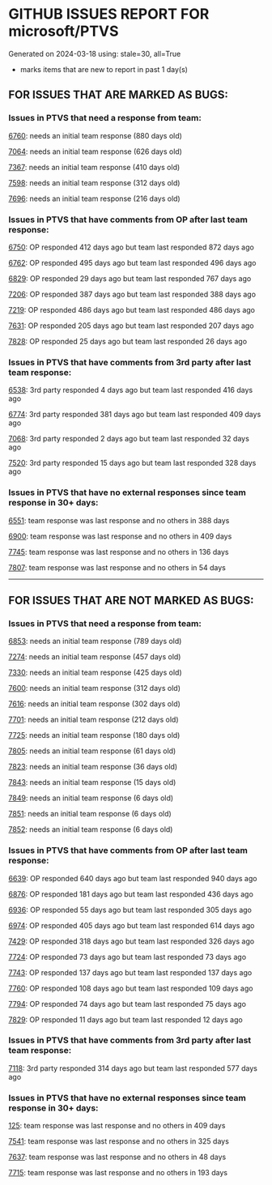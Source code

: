 
# GITHUB ISSUES REPORT FOR microsoft/PTVS


Generated on 2024-03-18 using: stale=30, all=True


* marks items that are new to report in past 1 day(s)


## FOR ISSUES THAT ARE MARKED AS BUGS:


### Issues in PTVS that need a response from team:


  [6760](https://github.com/microsoft/PTVS/issues/6760 "Evaluates all the expressions in interactive windows ignore the Completion Mode setting."): needs an initial team response (880 days old)

  [7064](https://github.com/microsoft/PTVS/issues/7064 "Some intellisense don't work well in interactive window after writing some REPL commands"): needs an initial team response (626 days old)

  [7367](https://github.com/microsoft/PTVS/issues/7367 "No output result after clicking 'Execute Project in Python Interactive'"): needs an initial team response (410 days old)

  [7598](https://github.com/microsoft/PTVS/issues/7598 "Auto commenting lines using LF or CRLF "): needs an initial team response (312 days old)

  [7696](https://github.com/microsoft/PTVS/issues/7696 "Go To All can't find the method where is defined in another project"): needs an initial team response (216 days old)

### Issues in PTVS that have comments from OP after last team response:


  [6750](https://github.com/microsoft/PTVS/issues/6750 "An error pops up when run &quot;Django Check, Django Migrate, Django Create Superuser...&quot;. "): OP responded 412 days ago but team last responded 872 days ago

  [6762](https://github.com/microsoft/PTVS/issues/6762 "Unchecked &quot;Parameter information&quot; still has signature help."): OP responded 495 days ago but team last responded 496 days ago

  [6829](https://github.com/microsoft/PTVS/issues/6829 "IntelliSense which is modified manually does not work after restart the VS."): OP responded 29 days ago but team last responded 767 days ago

  [7206](https://github.com/microsoft/PTVS/issues/7206 "The active environment doesn't change with the Cookiecutter Explorer is open"): OP responded 387 days ago but team last responded 388 days ago

  [7219](https://github.com/microsoft/PTVS/issues/7219 "No output with using ipython interactive window"): OP responded 486 days ago but team last responded 486 days ago

  [7631](https://github.com/microsoft/PTVS/issues/7631 "An unexpected error occured when first creating the conda env."): OP responded 205 days ago but team last responded 207 days ago

  [7828](https://github.com/microsoft/PTVS/issues/7828 "IntelliSense for Search Paths doesn't work when import folder outside the workspace."): OP responded 25 days ago but team last responded 26 days ago

### Issues in PTVS that have comments from 3rd party after last team response:


  [6538](https://github.com/microsoft/PTVS/issues/6538 "No static analysis suggestions in Interactive window."): 3rd party responded 4 days ago but team last responded 416 days ago

  [6774](https://github.com/microsoft/PTVS/issues/6774 "The Python installed from Microsoft Store couldn't view installed packages when first use the environment."): 3rd party responded 381 days ago but team last responded 409 days ago

  [7068](https://github.com/microsoft/PTVS/issues/7068 "reportMissingImports : Even if the module is successfully installed, a warning will still be displayed in the Error List window"): 3rd party responded 2 days ago but team last responded 32 days ago

  [7520](https://github.com/microsoft/PTVS/issues/7520 " Visual Studio 2022 keeps breaking on exception which seems to be handled in Python internally"): 3rd party responded 15 days ago but team last responded 328 days ago

### Issues in PTVS that have no external responses since team response in 30+ days:


  [6551](https://github.com/microsoft/PTVS/issues/6551 "Navigation bar is not working"): team response was last response and no others in 388 days

  [6900](https://github.com/microsoft/PTVS/issues/6900 "Python 3.10 fails to hit breakpoints when &quot;Native Code Debugging&quot; is enabled."): team response was last response and no others in 409 days

  [7745](https://github.com/microsoft/PTVS/issues/7745 "There is no info bar appear to suggest install pytest when Test Explorer is open "): team response was last response and no others in 136 days

  [7807](https://github.com/microsoft/PTVS/issues/7807 "It showed empty class name when type @."): team response was last response and no others in 54 days

---

## FOR ISSUES THAT ARE NOT MARKED AS BUGS:


### Issues in PTVS that need a response from team:


  [6853](https://github.com/microsoft/PTVS/issues/6853 "Unable to install suggested module when using IPython interactive mode."): needs an initial team response (789 days old)

  [7274](https://github.com/microsoft/PTVS/issues/7274 "Changing error messages - differences in reported errors between VS and pyright cli"): needs an initial team response (457 days old)

  [7330](https://github.com/microsoft/PTVS/issues/7330 "Unable to create DLL for C++ "): needs an initial team response (425 days old)

  [7600](https://github.com/microsoft/PTVS/issues/7600 "Modal pop-up persists when a breakpoint cannot resolve conditional expression "): needs an initial team response (312 days old)

  [7616](https://github.com/microsoft/PTVS/issues/7616 "Lots of debug symbols are being loaded at every application start"): needs an initial team response (302 days old)

  [7701](https://github.com/microsoft/PTVS/issues/7701 "No IntelliSense when import a new created django app."): needs an initial team response (212 days old)

  [7725](https://github.com/microsoft/PTVS/issues/7725 "The VS crashed after choose the progress when remote debug."): needs an initial team response (180 days old)

  [7805](https://github.com/microsoft/PTVS/issues/7805 "Refactor rename incorrect when the referenced method is defined in another project."): needs an initial team response (61 days old)

  [7823](https://github.com/microsoft/PTVS/issues/7823 "Unexpected error occured. About Conda env."): needs an initial team response (36 days old)

  [7843](https://github.com/microsoft/PTVS/issues/7843 "Bogus Environment Names in UI"): needs an initial team response (15 days old)

  [7849](https://github.com/microsoft/PTVS/issues/7849 "JAWS/NVDA is not announcing the tooltip info for the &quot;Search Paths&quot; &quot;Script Arguments&quot; &quot;Interpreter Path&quot; &quot;Interpreter Arguments&quot; etc., edit fields: A11y_Accessibility Testing for Python in VS_Project_4294967294_Properties_ScreenReader"): needs an initial team response (6 days old)

  [7851](https://github.com/microsoft/PTVS/issues/7851 "Only color is used to differentiate between &quot;Change virtual environment location&quot; & &quot;How do I manage Python environment&quot; link with normal text: A11y_Accessibility Testing for Python in VS_Created Project_Add Environment_Usability"): needs an initial team response (6 days old)

  [7852](https://github.com/microsoft/PTVS/issues/7852 "After collapsing the combo box using &quot;Esc&quot; key present in &quot;Solution Explorer&quot; search, focus does not remain/rely on the search bar: A11y_Accessibility Testing for Python in VS_Visual Studio_Solution Explorer_Keyboard"): needs an initial team response (6 days old)

### Issues in PTVS that have comments from OP after last team response:


  [6639](https://github.com/microsoft/PTVS/issues/6639 " IntelliSense does not work when changed SearchPath in PythonSettings.json file in open folder."): OP responded 640 days ago but team last responded 940 days ago

  [6876](https://github.com/microsoft/PTVS/issues/6876 "Extract method only works on one line and rename doesn't work at all"): OP responded 181 days ago but team last responded 436 days ago

  [6936](https://github.com/microsoft/PTVS/issues/6936 "Skip tests after clicking “Analyze Code Coverage”."): OP responded 55 days ago but team last responded 305 days ago

  [6974](https://github.com/microsoft/PTVS/issues/6974 "No IntelliSense when import folder under the workspace."): OP responded 405 days ago but team last responded 614 days ago

  [7429](https://github.com/microsoft/PTVS/issues/7429 "Start without Debug and Start with Debug button not available in right click menu"): OP responded 318 days ago but team last responded 326 days ago

  [7724](https://github.com/microsoft/PTVS/issues/7724 "An error pops up after clicking 'Find' when attach to python remote."): OP responded 73 days ago but team last responded 73 days ago

  [7743](https://github.com/microsoft/PTVS/issues/7743 "environment load sequence broken"): OP responded 137 days ago but team last responded 137 days ago

  [7760](https://github.com/microsoft/PTVS/issues/7760 "Failed to create &quot;tiangolo/full-stack-fastapi-postgresql&quot; template in Cookiecutter. "): OP responded 108 days ago but team last responded 109 days ago

  [7794](https://github.com/microsoft/PTVS/issues/7794 "Unable to debug python code in a C++ application that embeds the python interpreter"): OP responded 74 days ago but team last responded 75 days ago

  [7829](https://github.com/microsoft/PTVS/issues/7829 "&quot;Python was not found; run without arguments to install from the Microsoft Store...&quot; appeared in Python project. "): OP responded 11 days ago but team last responded 12 days ago

### Issues in PTVS that have comments from 3rd party after last team response:


  [7118](https://github.com/microsoft/PTVS/issues/7118 "IPython interactive mode always freezing"): 3rd party responded 314 days ago but team last responded 577 days ago

### Issues in PTVS that have no external responses since team response in 30+ days:


  [125](https://github.com/microsoft/PTVS/issues/125 "Automatically attach to subprocesses when debugging"): team response was last response and no others in 409 days

  [7541](https://github.com/microsoft/PTVS/issues/7541 "The 'environment.yml' file can not be detected to create a conda env when reload project"): team response was last response and no others in 325 days

  [7637](https://github.com/microsoft/PTVS/issues/7637 "IntelliSense hangs indefinitely on various occasions, only process restart helps"): team response was last response and no others in 48 days

  [7715](https://github.com/microsoft/PTVS/issues/7715 "After switching to the &quot;Packages&quot; window a second time, the packages are not displayed."): team response was last response and no others in 193 days
